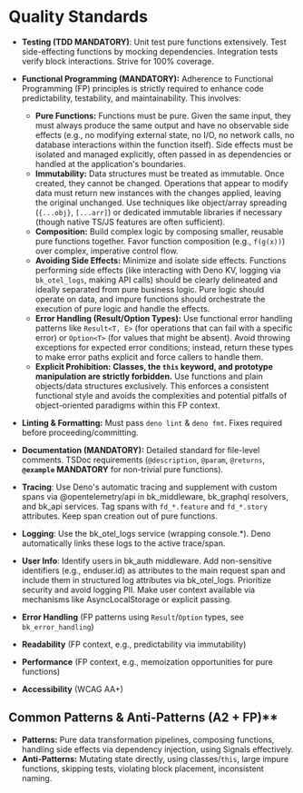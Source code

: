 # Quality Standards

- **Testing (TDD MANDATORY)**: Unit test pure functions extensively. Test
  side-effecting functions by mocking dependencies. Integration tests verify
  block interactions. Strive for 100% coverage.
- **Functional Programming (MANDATORY):** Adherence to Functional Programming
  (FP) principles is strictly required to enhance code predictability,
  testability, and maintainability. This involves:
  - **Pure Functions:** Functions must be pure. Given the same input, they must
    always produce the same output and have no observable side effects (e.g., no
    modifying external state, no I/O, no network calls, no database interactions
    within the function itself). Side effects must be isolated and managed
    explicitly, often passed in as dependencies or handled at the application's
    boundaries.
  - **Immutability:** Data structures must be treated as immutable. Once
    created, they cannot be changed. Operations that appear to modify data must
    return new instances with the changes applied, leaving the original
    unchanged. Use techniques like object/array spreading (`{...obj}`,
    `[...arr]`) or dedicated immutable libraries if necessary (though native
    TS/JS features are often sufficient).
  - **Composition:** Build complex logic by composing smaller, reusable pure
    functions together. Favor function composition (e.g., `f(g(x))`) over
    complex, imperative control flow.
  - **Avoiding Side Effects:** Minimize and isolate side effects. Functions
    performing side effects (like interacting with Deno KV, logging via
    `bk_otel_logs`, making API calls) should be clearly delineated and ideally
    separated from pure business logic. Pure logic should operate on data, and
    impure functions should orchestrate the execution of pure logic and handle
    the effects.
  - **Error Handling (Result/Option Types):** Use functional error handling
    patterns like `Result<T, E>` (for operations that can fail with a specific
    error) or `Option<T>` (for values that might be absent). Avoid throwing
    exceptions for expected error conditions; instead, return these types to
    make error paths explicit and force callers to handle them.
  - **Explicit Prohibition:** **Classes, the `this` keyword, and prototype
    manipulation are strictly forbidden.** Use functions and plain objects/data
    structures exclusively. This enforces a consistent functional style and
    avoids the complexities and potential pitfalls of object-oriented paradigms
    within this FP context.
- **Linting & Formatting:** Must pass `deno lint` & `deno fmt`. Fixes required
  before proceeding/committing.
- **Documentation (MANDATORY):** Detailed standard for file-level comments.
  TSDoc requirements (`@description`, `@param`, `@returns`, **`@example`
  MANDATORY** for non-trivial pure functions).

- **Tracing**: Use Deno's automatic tracing and supplement with custom spans via
  @opentelemetry/api in bk_middleware, bk_graphql resolvers, and bk_api
  services. Tag spans with `fd_*.feature` and `fd_*.story` attributes. Keep span
  creation out of pure functions.
- **Logging**: Use the bk_otel_logs service (wrapping console.*). Deno
  automatically links these logs to the active trace/span.
- **User Info**: Identify users in bk_auth middleware. Add non-sensitive
  identifiers (e.g., enduser.id) as attributes to the main request span and
  include them in structured log attributes via bk_otel_logs. Prioritize
  security and avoid logging PII. Make user context available via mechanisms
  like AsyncLocalStorage or explicit passing.
- **Error Handling** (FP patterns using `Result`/`Option` types, see
  `bk_error_handling`)
- **Readability** (FP context, e.g., predictability via immutability)
- **Performance** (FP context, e.g., memoization opportunities for pure
  functions)
- **Accessibility** (WCAG AA+)

## Common Patterns & Anti-Patterns (A2 + FP)**

- **Patterns:** Pure data transformation pipelines, composing functions,
  handling side effects via dependency injection, using Signals effectively.
- **Anti-Patterns:** Mutating state directly, using classes/`this`, large impure
  functions, skipping tests, violating block placement, inconsistent naming.
